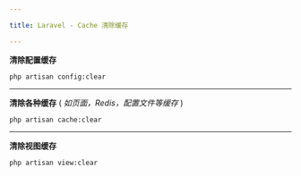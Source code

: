```yaml
---

title: Laravel - Cache 清除缓存

---
```


**清除配置缓存**


`php artisan config:clear`


---

**清除各种缓存** ( _如页面，Redis，配置文件等缓存_ )


`php artisan cache:clear`

---

**清除视图缓存**


`php artisan view:clear`